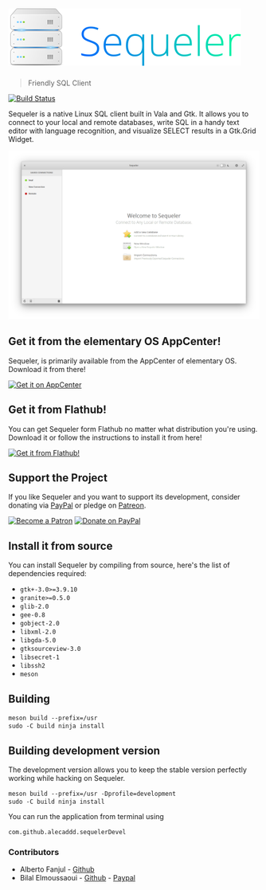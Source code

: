 # ![Sequeler](data/assets/sequeler-logo-transparent.png)
> Friendly SQL Client

[![Build Status](https://travis-ci.org/Alecaddd/sequeler.svg?branch=master)](https://travis-ci.org/Alecaddd/sequeler)

Sequeler is a native Linux SQL client built in Vala and Gtk. It allows you to connect to your local and remote databases, write SQL in a handy text editor with language recognition, and visualize SELECT results in a Gtk.Grid Widget.

![](data/assets/screenshots/sequeler-screenshot.png)

## Get it from the elementary OS AppCenter!
Sequeler, is primarily available from the AppCenter of elementary OS. Download it from there!

[![Get it on AppCenter](https://appcenter.elementary.io/badge.svg)](https://appcenter.elementary.io/com.github.alecaddd.sequeler)

## Get it from Flathub!
You can get Sequeler form Flathub no matter what distribution you're using. Download it or follow the instructions to install it from here!

<a href="https://flathub.org/apps/details/com.github.alecaddd.sequeler" target="_blank"><img src="https://flathub.org/assets/badges/flathub-badge-i-en.svg" width="160px" alt="Get it from Flathub!"></a>

## Support the Project
If you like Sequeler and you want to support its development, consider donating via [PayPal](https://www.paypal.me/alecaddd) or pledge on [Patreon](https://www.patreon.com/alecaddd).

<a href="https://www.patreon.com/alecaddd" target="_blank"><img src="https://c5.patreon.com/external/logo/become_a_patron_button.png" width="170px" alt="Become a Patron"></a> <a href="https://www.paypal.me/alecaddd" target="_blank"><img src="https://www.paypalobjects.com/webstatic/mktg/Logo/pp-logo-200px.png" width="150px" alt="Donate on PayPal"></a>

## Install it from source
You can install Sequeler by compiling from source, here's the list of dependencies required:
 - `gtk+-3.0>=3.9.10`
 - `granite>=0.5.0`
 - `glib-2.0`
 - `gee-0.8`
 - `gobject-2.0`
 - `libxml-2.0`
 - `libgda-5.0`
 - `gtksourceview-3.0`
 - `libsecret-1`
 - `libssh2`
 - `meson`

## Building 
```
meson build --prefix=/usr
sudo -C build ninja install
```

## Building development version
The development version allows you to keep the stable version perfectly working while hacking on Sequeler.
```
meson build --prefix=/usr -Dprofile=development
sudo -C build ninja install
```

You can run the application from terminal using
```
com.github.alecaddd.sequelerDevel
```

### Contributors
- Alberto Fanjul - [Github](https://github.com/albfan)
- Bilal Elmoussaoui - [Github](https://github.com/bilelmoussaoui) - [Paypal](https://www.paypal.me/BilalELMoussaoui)

